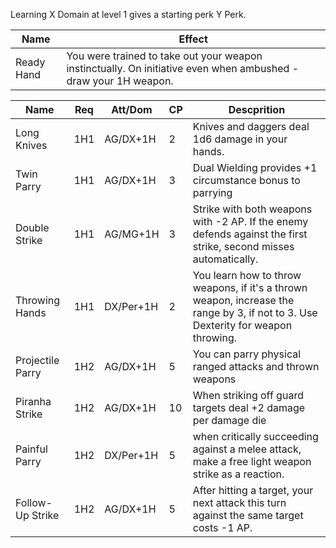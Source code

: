 Learning X Domain at level 1 gives a starting perk Y Perk.

| **Name**    | **Effect**                                                                                                      |
| ----------- | --------------------------------------------------------------------------------------------------------------- |
| Ready Hand  | You were trained to take out your weapon instinctually. On initiative even when ambushed - draw your 1H weapon. |

| **Name**         | **Req** | Att/Dom   | **CP** | **Descprition**                                                                                                                   |
| ---------------- | ------- | --------- | ------ | --------------------------------------------------------------------------------------------------------------------------------- |
| Long Knives      | 1H1     | AG/DX+1H  | 2      | Knives and daggers deal 1d6 damage in your hands.                                                                                 |
| Twin Parry       | 1H1     | AG/DX+1H  | 3      | Dual Wielding provides +1 circumstance bonus to parrying                                                                          |
| Double Strike    | 1H1     | AG/MG+1H  | 3      | Strike with both weapons with -2 AP. If the enemy defends against the first strike, second misses automatically.                  |
| Throwing Hands   | 1H1     | DX/Per+1H | 2      | You learn how to throw weapons, if it's a thrown weapon, increase the range by 3, if not to 3. Use Dexterity for weapon throwing. |
| Projectile Parry | 1H2     | AG/DX+1H  | 5      | You can parry physical ranged attacks and thrown weapons                                                                          |
| Piranha Strike   | 1H2     | AG/DX+1H  | 10     | When striking off guard targets deal +2 damage per damage die                                                                     |
| Painful Parry    | 1H2     | DX/Per+1H | 5      | when critically succeeding against a melee attack, make a free light weapon strike as a reaction.                                 |
| Follow-Up Strike | 1H2     | AG/DX+1H  | 5      | After hitting a target, your next attack this turn against the same target costs -1 AP.                                           |


